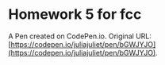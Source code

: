 # Homework 5 for fcc

A Pen created on CodePen.io. Original URL: [https://codepen.io/juliajuliet/pen/bGWJYJO](https://codepen.io/juliajuliet/pen/bGWJYJO).

